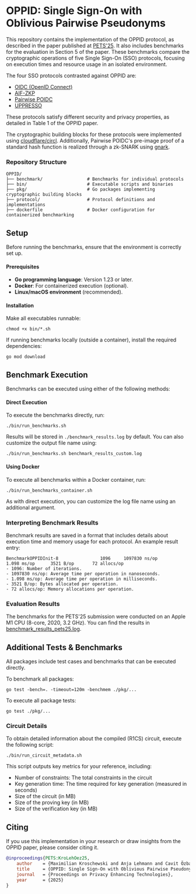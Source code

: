 # OPPID: Single Sign-On with Oblivious Pairwise Pseudonyms

This repository contains the implementation of the OPPID protocol, as described in the paper published at [PETS'25](https://petsymposium.org/2025/paperlist.php). 
It also includes benchmarks for the evaluation in Section 5 of the paper. These benchmarks compare the cryptographic 
operations of five Single Sign-On (SSO) protocols, focusing on execution times and resource usage in an isolated environment.

The four SSO protocols contrasted against OPPID are:
- [OIDC (OpenID Connect)](https://openid.net/specs/openid-connect-core-1_0.html#PairwiseAlg)
- [AIF-ZKP](https://petsymposium.org/popets/2023/popets-2023-0100.php)
- [Pairwise POIDC](https://dl.acm.org/doi/10.1145/3320269.3384724)
- [UPPRESSO](https://arxiv.org/pdf/2110.10396)

These protocols satisfy different security and privacy properties, as detailed in Table 1 of the OPPID paper.

The cryptographic building blocks for these protocols were implemented using [cloudflare/circl](https://github.com/cloudflare/circl).
Additionally, Pairwise POIDC's pre-image proof of a standard hash function is realized through a zk-SNARK using [gnark](https://github.com/Consensys/gnark).

### Repository Structure

```text
OPPID/
├── benchmark/                 # Benchmarks for individual protocols
├── bin/                       # Executable scripts and binaries
├── pkg/                       # Go packages implementing cryptographic building blocks
├── protocol/                  # Protocol definitions and implementations
├── dockerfile                 # Docker configuration for containerized benchmarking
```

## Setup

Before running the benchmarks, ensure that the environment is correctly set up.

#### Prerequisites
- **Go programming language**: Version 1.23 or later.
- **Docker**: For containerized execution (optional).
- **Linux/macOS environment** (recommended).

#### Installation

Make all executables runnable:
```shell
chmod +x bin/*.sh
```

If running benchmarks locally (outside a container), install the required dependencies:
```shell
go mod download
```

## Benchmark Execution

Benchmarks can be executed using either of the following methods:

#### Direct Execution

To execute the benchmarks directly, run:
```shell
./bin/run_benchmarks.sh
```

Results will be stored in `./benchmark_results.log` by default. You can also customize the output file name using:
```shell
./bin/run_benchmarks.sh benchmark_results_custom.log
```

#### Using Docker

To execute all benchmarks within a Docker container, run:
```shell
./bin/run_benchmarks_container.sh
```

As with direct execution, you can customize the log file name using an additional argument.

### Interpreting Benchmark Results

Benchmark results are saved in a format that includes details about execution time and memory usage for each protocol.
An example result entry:
```text
BenchmarkOPPIDInit-8                1096     1097830 ns/op           1.098 ms/op      3521 B/op       72 allocs/op
- 1096: Number of iterations.
- 1097830 ns/op: Average time per operation in nanoseconds.
- 1.098 ms/op: Average time per operation in milliseconds.
- 3521 B/op: Bytes allocated per operation.
- 72 allocs/op: Memory allocations per operation.
```

### Evaluation Results

The benchmarks for the PETS'25 submission were conducted on an Apple M1 CPU (8-core, 2020, 3.2 GHz).
You can find the results in [benchmark_results_pets25.log](benchmark_results_pets25.log).

## Additional Tests & Benchmarks

All packages include test cases and benchmarks that can be executed directly.

To benchmark all packages:
```shell
go test -bench=. -timeout=120m -benchmem ./pkg/...
```

To execute all package tests:
```shell
go test ./pkg/...
```

### Circuit Details

To obtain detailed information about the compiled (R1CS) circuit, execute the following script:
```shell
./bin/run_circuit_metadata.sh
```
This script outputs key metrics for your reference, including:
- Number of constraints: The total constraints in the circuit
- Key generation time: The time required for key generation (measured in seconds)
- Size of the circuit (in MB)
- Size of the proving key (in MB)
- Size of the verification key (in MB)

## Citing

If you use this implementation in your research or draw insights from the OPPID paper, please consider citing it.
```bib
@inproceedings{PETS:KroLehOez25,
    author    = {Maximilian Kroschewski and Anja Lehmann and Cavit Özbay},
    title     = {OPPID: Single Sign-On with Oblivious Pairwise Pseudonyms},
    journal   = {Proceedings on Privacy Enhancing Technologies},
    year      = {2025}
}
```
